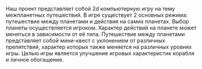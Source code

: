 Наш проект представляет собой 2d компьютерную игру на тему межпланетных путешествий.
В игре существует 2 основных режима: путешествие между планетами и действия на самих планетах.
Выбор планеты осуществляется игроком. Характер действий на планете может меняться в зависимости от её типа.
Путешествие между планетами представляет собой мини-квест с уклонением от различных препятствий,
характер которых также меняется на различных уровнях игры.
Целью игры является улучшение игровых характеристик корабля и личное обогащение.